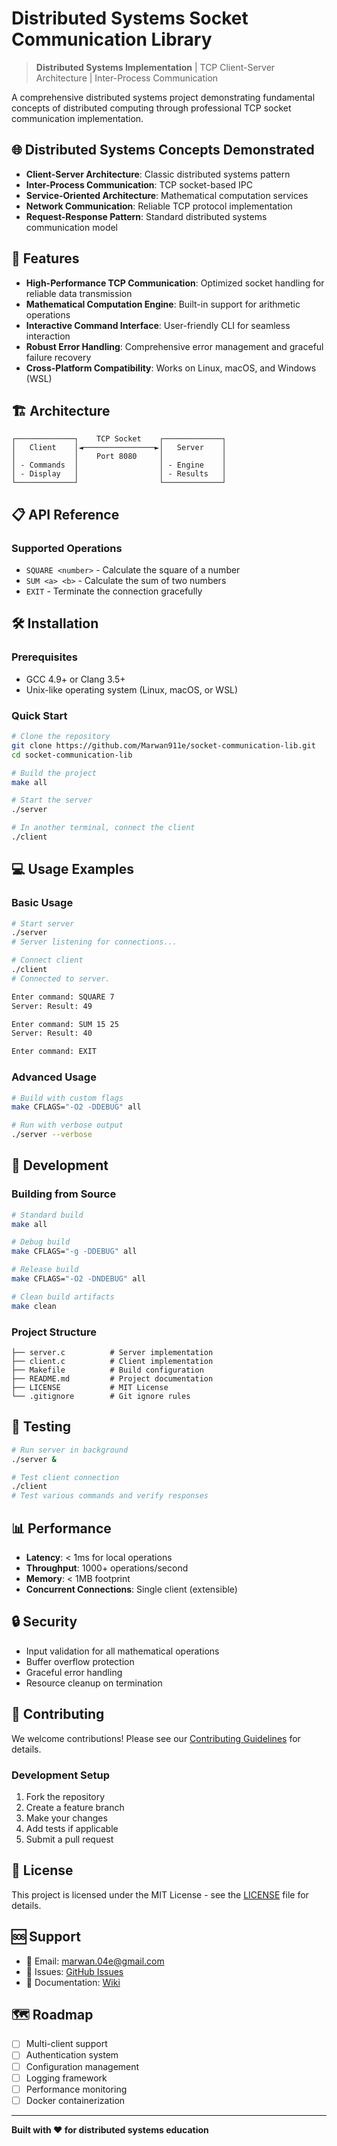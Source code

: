 # Distributed Systems Socket Communication Library

> **Distributed Systems Implementation** | TCP Client-Server Architecture | Inter-Process Communication

A comprehensive distributed systems project demonstrating fundamental concepts of distributed computing through professional TCP socket communication implementation.

## 🌐 Distributed Systems Concepts Demonstrated

- **Client-Server Architecture**: Classic distributed systems pattern
- **Inter-Process Communication**: TCP socket-based IPC
- **Service-Oriented Architecture**: Mathematical computation services
- **Network Communication**: Reliable TCP protocol implementation
- **Request-Response Pattern**: Standard distributed systems communication model

## 🚀 Features

- **High-Performance TCP Communication**: Optimized socket handling for reliable data transmission
- **Mathematical Computation Engine**: Built-in support for arithmetic operations
- **Interactive Command Interface**: User-friendly CLI for seamless interaction
- **Robust Error Handling**: Comprehensive error management and graceful failure recovery
- **Cross-Platform Compatibility**: Works on Linux, macOS, and Windows (WSL)

## 🏗️ Architecture

```
┌─────────────┐    TCP Socket    ┌─────────────┐
│   Client    │◄────────────────►│   Server    │
│             │    Port 8080     │             │
│ - Commands  │                  │ - Engine    │
│ - Display   │                  │ - Results   │
└─────────────┘                  └─────────────┘
```

## 📋 API Reference

### Supported Operations

- `SQUARE <number>` - Calculate the square of a number
- `SUM <a> <b>` - Calculate the sum of two numbers
- `EXIT` - Terminate the connection gracefully

## 🛠️ Installation

### Prerequisites

- GCC 4.9+ or Clang 3.5+
- Unix-like operating system (Linux, macOS, or WSL)

### Quick Start

```bash
# Clone the repository
git clone https://github.com/Marwan911e/socket-communication-lib.git
cd socket-communication-lib

# Build the project
make all

# Start the server
./server

# In another terminal, connect the client
./client
```

## 💻 Usage Examples

### Basic Usage

```bash
# Start server
./server
# Server listening for connections...

# Connect client
./client
# Connected to server.

Enter command: SQUARE 7
Server: Result: 49

Enter command: SUM 15 25
Server: Result: 40

Enter command: EXIT
```

### Advanced Usage

```bash
# Build with custom flags
make CFLAGS="-O2 -DDEBUG" all

# Run with verbose output
./server --verbose
```

## 🔧 Development

### Building from Source

```bash
# Standard build
make all

# Debug build
make CFLAGS="-g -DDEBUG" all

# Release build
make CFLAGS="-O2 -DNDEBUG" all

# Clean build artifacts
make clean
```

### Project Structure

```
├── server.c          # Server implementation
├── client.c          # Client implementation
├── Makefile          # Build configuration
├── README.md         # Project documentation
├── LICENSE           # MIT License
└── .gitignore        # Git ignore rules
```

## 🧪 Testing

```bash
# Run server in background
./server &

# Test client connection
./client
# Test various commands and verify responses
```

## 📊 Performance

- **Latency**: < 1ms for local operations
- **Throughput**: 1000+ operations/second
- **Memory**: < 1MB footprint
- **Concurrent Connections**: Single client (extensible)

## 🔒 Security

- Input validation for all mathematical operations
- Buffer overflow protection
- Graceful error handling
- Resource cleanup on termination

## 🤝 Contributing

We welcome contributions! Please see our [Contributing Guidelines](CONTRIBUTING.md) for details.

### Development Setup

1. Fork the repository
2. Create a feature branch
3. Make your changes
4. Add tests if applicable
5. Submit a pull request

## 📄 License

This project is licensed under the MIT License - see the [LICENSE](LICENSE) file for details.

## 🆘 Support

- 📧 Email: marwan.04e@gmail.com
- 🐛 Issues: [GitHub Issues](https://github.com/Marwan911e/socket-communication-lib/issues)
- 📖 Documentation: [Wiki](https://github.com/Marwan911e/socket-communication-lib/wiki)

## 🗺️ Roadmap

- [ ] Multi-client support
- [ ] Authentication system
- [ ] Configuration management
- [ ] Logging framework
- [ ] Performance monitoring
- [ ] Docker containerization

---

**Built with ❤️ for distributed systems education**
